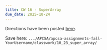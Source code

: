 ```yaml
---
title: CW 16 - SuperArray
due_date: 2025-10-24
---
```


Directions have been posted [here](https://github.com/novillo-cs/apcsa_material/blob/main/classwork/10_23_super_array/directions.md).

Save here: `.../APCSA/apcsa-assignments-fall-YourUsername/classwork/10_23_super_array/`
